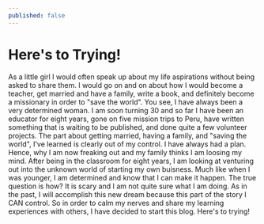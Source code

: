 ```yaml
---
published: false
---
```



# Here's to Trying!

As a little girl I would often speak up about my life aspirations without being asked to share them.  I would go on and on about how I would become a teacher, get married and have a family, write a book, and definitely become a missionary in order to "save the world".  You see, I have always been a very determined woman.  I am soon turning 30 and so far I have been an educator for eight years, gone on five mission trips to Peru, have written something that is waiting to be published, and done quite a few volunteer projects.  The part about getting married, having a family, and "saving the world", I've learned is clearly out of my control.  I have always had a plan.  Hence, why I am now freaking out and my family thinks I am loosing my mind.  After being in the classroom for eight years, I am looking at venturing out into the unknown world of starting my own buisness.  Much like when I was younger, I am determined and know that I can make it happen.  The true question is how?  It is scary and I am not quite sure what I am doing.  As in the past,  I will accomplish this new dream because this part of the story I CAN control.  So in order to calm my nerves and share my learning experiences with others, I have decided to start this blog.  Here's to trying!
